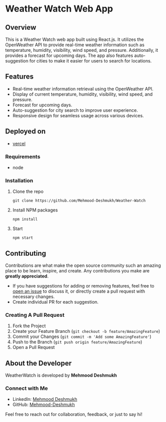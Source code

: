 # Weather Watch Web App

## Overview
This is a Weather Watch web app built using React.js. It utilizes the OpenWeather API to provide real-time weather information such as temperature, humidity, visibility, wind speed, and pressure. Additionally, it provides a forecast for upcoming days. The app also features auto-suggestion for cities to make it easier for users to search for locations.

## Features
- Real-time weather information retrieval using the OpenWeather API.
- Display of current temperature, humidity, visibility, wind speed, and pressure.
- Forecast for upcoming days.
- Auto-suggestion for city search to improve user experience.
- Responsive design for seamless usage across various devices.

## Deployed on
- [vercel](https://weather-watchs.vercel.app/)

### Requirements
-   node

### Installation

1. Clone the repo

    ```
    git clone https://github.com/Mehmood-Deshmukh/Weather-Watch
    ```

2. Install NPM packages

    ```
    npm install
    ```
3. Start

    ```
    npm start
    ```


## Contributing

Contributions are what make the open source community such an amazing place to be learn, inspire, and create. Any contributions you make are **greatly appreciated**.

-   If you have suggestions for adding or removing features, feel free to [open an issue](https://github.com/Mehmood-Deshmukh/Weather-Watch/issues/new) to discuss it, or directly create a pull request with necessary changes.
-   Create individual PR for each suggestion.

### Creating A Pull Request

1. Fork the Project
2. Create your Feature Branch (`git checkout -b feature/AmazingFeature`)
3. Commit your Changes (`git commit -m 'Add some AmazingFeature'`)
4. Push to the Branch (`git push origin feature/AmazingFeature`)
5. Open a Pull Request

## About the Developer

WeatherWatch is developed by **Mehmood Deshmukh**

### Connect with Me

- LinkedIn: [Mehmood Deshmukh](https://www.linkedin.com/in/mehmood-deshmukh-93533a2a7/)
- GitHub: [Mehmood-Deshmukh](https://github.com/Mehmood-Deshmukh)

Feel free to reach out for collaboration, feedback, or just to say hi!
